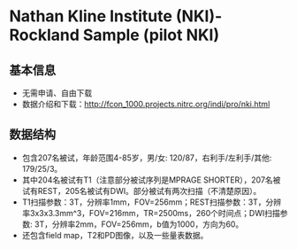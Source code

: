 # Nathan Kline Institute (NKI)-Rockland Sample (pilot NKI)

## 基本信息

* 无需申请、自由下载
* 数据介绍和下载：<http://fcon_1000.projects.nitrc.org/indi/pro/nki.html>

## 数据结构

* 包含207名被试，年龄范围4-85岁，男/女: 120/87，右利手/左利手/其他: 179/25/3。
* 其中204名被试有T1（注意部分被试序列是MPRAGE SHORTER），207名被试有REST，205名被试有DWI。部分被试有两次扫描（不清楚原因）。
* T1扫描参数：3T，分辨率1mm，FOV=256mm；REST扫描参数：3T，分辨率3x3x3.3mm^3，FOV=216mm，TR=2500ms，260个时间点；DWI扫描参数: 3T，分辨率2mm，FOV=256mm，b值为1000，方向为60。
* 还包含field map，T2和PD图像，以及一些量表数据。
